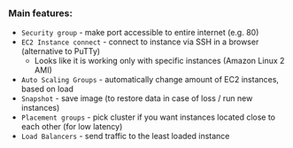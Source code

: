 ### Main features:
* `Security group` - make port accessible to entire internet (e.g. 80)
* `EC2 Instance connect` - connect to instance via SSH in a browser (alternative to PuTTy)
    * Looks like it is working only with specific instances (Amazon Linux 2 AMI)
* `Auto Scaling Groups` - automatically change amount of EC2 instances, based on load
* `Snapshot` - save image (to restore data in case of loss / run new instances)
* `Placement groups` - pick cluster if you want instances located close to each other (for low latency)
* `Load Balancers` - send traffic to the least loaded instance

